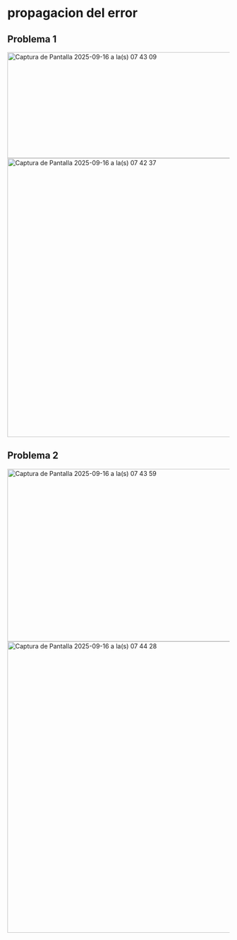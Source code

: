 # propagacion del error

## Problema 1
<img width="792" height="240" alt="Captura de Pantalla 2025-09-16 a la(s) 07 43 09" src="https://github.com/user-attachments/assets/31eafb2d-ee1b-40f6-98d0-36d908b6fa44" />

<img width="1276" height="632" alt="Captura de Pantalla 2025-09-16 a la(s) 07 42 37" src="https://github.com/user-attachments/assets/a88e88e1-1ef3-4313-81ef-372081b99824" />

## Problema 2

<img width="795" height="391" alt="Captura de Pantalla 2025-09-16 a la(s) 07 43 59" src="https://github.com/user-attachments/assets/4c2e558a-6525-4fbf-81ce-173b41fb9a84" />
<img width="1277" height="660" alt="Captura de Pantalla 2025-09-16 a la(s) 07 44 28" src="https://github.com/user-attachments/assets/03739508-cc57-4971-9655-d6b6f84072bb" />
